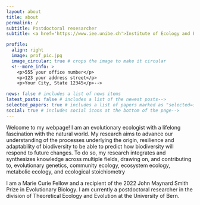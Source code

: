 ```yaml
---
layout: about
title: about
permalink: /
subtitle: Postdoctoral resesarcher
subtitle: <a href='https://www.iee.unibe.ch'>Institute of Ecology and Evolution</a>. University of Bern.

profile:
  align: right
  image: prof_pic.jpg
  image_circular: true # crops the image to make it circular
  <!--more_info: >
    <p>555 your office number</p>
    <p>123 your address street</p>
    <p>Your City, State 12345</p>-->

news: false # includes a list of news items
latest_posts: false # includes a list of the newest posts-->
selected_papers: true # includes a list of papers marked as "selected={true}"
social: true # includes social icons at the bottom of the page-->
---
```


Welcome to my webpage! I am an evolutionary ecologist with a lifelong fascination with the natural world. My research aims to advance our understanding of the processes underlying the origin, resilience and adaptability of biodiversity to be able to predict how biodiversity will respond to future changes. To do so, my research integrates and synthesizes knowledge across multiple fields, drawing on, and contributing to, evolutionary genetics, community ecology, ecosystem ecology, metabolic ecology, and ecological stoichiometry

I am a Marie Curie Fellow and a recipient of the 2022 John Maynard Smith Prize in Evolutionary Biology. I am currently a postdoctoral researcher in the division of Theoretical Ecology and Evolution at the University of Bern.
